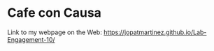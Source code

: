 # Cafe con Causa 

Link to my webpage on the Web: https://jopatmartinez.github.io/Lab-Engagement-10/
